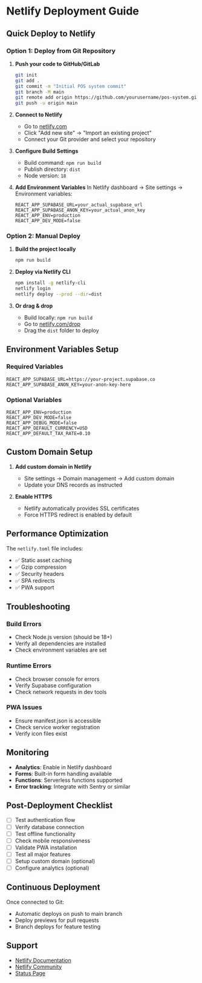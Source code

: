# Netlify Deployment Guide

## Quick Deploy to Netlify

### Option 1: Deploy from Git Repository

1. **Push your code to GitHub/GitLab**
   ```bash
   git init
   git add .
   git commit -m "Initial POS system commit"
   git branch -M main
   git remote add origin https://github.com/yourusername/pos-system.git
   git push -u origin main
   ```

2. **Connect to Netlify**
   - Go to [netlify.com](https://netlify.com)
   - Click "Add new site" → "Import an existing project"
   - Connect your Git provider and select your repository

3. **Configure Build Settings**
   - Build command: `npm run build`
   - Publish directory: `dist`
   - Node version: `18`

4. **Add Environment Variables**
   In Netlify dashboard → Site settings → Environment variables:
   ```
   REACT_APP_SUPABASE_URL=your_actual_supabase_url
   REACT_APP_SUPABASE_ANON_KEY=your_actual_anon_key
   REACT_APP_ENV=production
   REACT_APP_DEV_MODE=false
   ```

### Option 2: Manual Deploy

1. **Build the project locally**
   ```bash
   npm run build
   ```

2. **Deploy via Netlify CLI**
   ```bash
   npm install -g netlify-cli
   netlify login
   netlify deploy --prod --dir=dist
   ```

3. **Or drag & drop**
   - Build locally: `npm run build`
   - Go to [netlify.com/drop](https://netlify.com/drop)
   - Drag the `dist` folder to deploy

## Environment Variables Setup

### Required Variables
```env
REACT_APP_SUPABASE_URL=https://your-project.supabase.co
REACT_APP_SUPABASE_ANON_KEY=your-anon-key-here
```

### Optional Variables
```env
REACT_APP_ENV=production
REACT_APP_DEV_MODE=false
REACT_APP_DEBUG_MODE=false
REACT_APP_DEFAULT_CURRENCY=USD
REACT_APP_DEFAULT_TAX_RATE=0.10
```

## Custom Domain Setup

1. **Add custom domain in Netlify**
   - Site settings → Domain management → Add custom domain
   - Update your DNS records as instructed

2. **Enable HTTPS**
   - Netlify automatically provides SSL certificates
   - Force HTTPS redirect is enabled by default

## Performance Optimization

The `netlify.toml` file includes:
- ✅ Static asset caching
- ✅ Gzip compression
- ✅ Security headers
- ✅ SPA redirects
- ✅ PWA support

## Troubleshooting

### Build Errors
- Check Node.js version (should be 18+)
- Verify all dependencies are installed
- Check environment variables are set

### Runtime Errors
- Check browser console for errors
- Verify Supabase configuration
- Check network requests in dev tools

### PWA Issues
- Ensure manifest.json is accessible
- Check service worker registration
- Verify icon files exist

## Monitoring

- **Analytics**: Enable in Netlify dashboard
- **Forms**: Built-in form handling available
- **Functions**: Serverless functions supported
- **Error tracking**: Integrate with Sentry or similar

## Post-Deployment Checklist

- [ ] Test authentication flow
- [ ] Verify database connection
- [ ] Test offline functionality
- [ ] Check mobile responsiveness
- [ ] Validate PWA installation
- [ ] Test all major features
- [ ] Setup custom domain (optional)
- [ ] Configure analytics (optional)

## Continuous Deployment

Once connected to Git:
- Automatic deploys on push to main branch
- Deploy previews for pull requests
- Branch deploys for feature testing

## Support

- [Netlify Documentation](https://docs.netlify.com/)
- [Netlify Community](https://community.netlify.com/)
- [Status Page](https://www.netlifystatus.com/)
